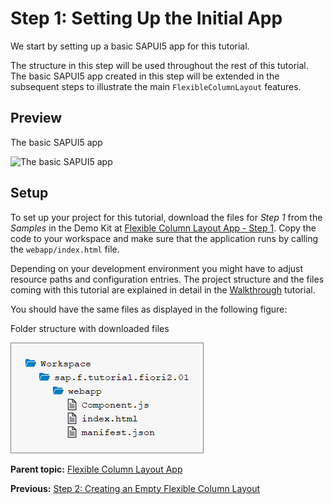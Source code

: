 <!-- loio59b772bfac5241b89c16b12395c1116c -->

# Step 1: Setting Up the Initial App

We start by setting up a basic SAPUI5 app for this tutorial.

The structure in this step will be used throughout the rest of this tutorial. The basic SAPUI5 app created in this step will be extended in the subsequent steps to illustrate the main `FlexibleColumnLayout` features.



<a name="loio59b772bfac5241b89c16b12395c1116c__section_ed2_4dd_lbb"/>

## Preview

   
  
<a name="loio59b772bfac5241b89c16b12395c1116c__fig_r1j_pst_mr"/>The basic SAPUI5 app

 ![](images/Basic_UI5_App_Fiori_2_0_Tutorial_613be5a.png "The basic SAPUI5
					app") 



<a name="loio59b772bfac5241b89c16b12395c1116c__section_cnf_d4b_l4b"/>

## Setup

To set up your project for this tutorial, download the files for *Step 1* from the *Samples* in the Demo Kit at [Flexible Column Layout App - Step 1](https://ui5.sap.com/#/entity/sap.f.tutorial.fiori2/sample/sap.f.tutorial.fiori2.01). Copy the code to your workspace and make sure that the application runs by calling the `webapp/index.html` file.

Depending on your development environment you might have to adjust resource paths and configuration entries. The project structure and the files coming with this tutorial are explained in detail in the [Walkthrough](walkthrough-3da5f4b.md) tutorial.

You should have the same files as displayed in the following figure:

   
  
<a name="loio59b772bfac5241b89c16b12395c1116c__fig_chm_4jp_ls"/>Folder structure with downloaded files

 ![](images/Initial_File_Structure_Fiori_2_0_Tutorial_bc4395b.png "Folder structure with downloaded files") 

**Parent topic:** [Flexible Column Layout App](flexible-column-layout-app-c4de2df.md "In this tutorial, we showcase how to structure your SAPUI5 app using the layout patterns that comply with the SAP Fiori design guidelines.")

**Previous:** [Step 2: Creating an Empty Flexible Column Layout](step-2-creating-an-empty-flexible-column-layout-bf38e4d.md "In this step, we add an instance of the sap.f.FlexibleColumnLayout control in the main view of the app.")

